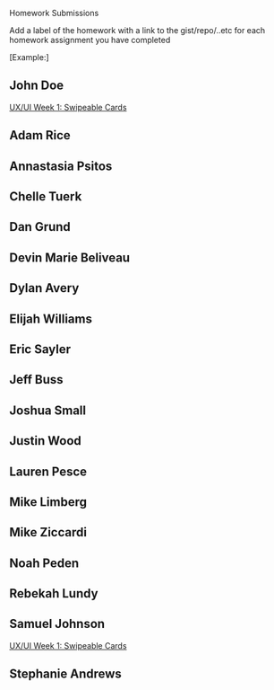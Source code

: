 Homework Submissions

Add a label of the homework with a link to the gist/repo/..etc for each homework assignment you have completed

[Example:]
## John Doe
[UX/UI Week 1: Swipeable Cards](https://github.com/johndoe/swipeable-cards)  

## Adam Rice

## Annastasia Psitos

## Chelle Tuerk

## Dan Grund

## Devin Marie Beliveau

## Dylan Avery

## Elijah Williams

## Eric Sayler

## Jeff Buss

## Joshua Small

## Justin Wood

## Lauren Pesce

## Mike Limberg

## Mike Ziccardi

## Noah Peden

## Rebekah Lundy

## Samuel Johnson
[UX/UI Week 1: Swipeable Cards](https://github.com/sljohnson32/swipeable-cards)

## Stephanie Andrews

